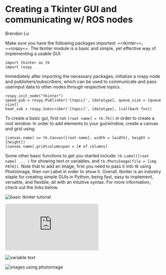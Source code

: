 # Creating a Tkinter GUI and communicating w/ ROS nodes

Brendon Lu

Make sure you have the following packages imported: ==tkinter==, ==rospy==. The tkinter module is a basic and simple, yet effective way of implementing a usable GUI.

```
import tkinter as tk
import rospy
```

Immediately after importing the necessary packages, initialize a rospy node and publishers/subscribers, which can be used to communicate and pass userinput data to other nodes through respective topics. 

```
rospy.init_node("tkinter")
speed_pub = rospy.Publisher('[topic]', [datatype], queue_size = [queue size])
heat_sub = rospy.Subscriber('[topic]', [datatype], [callback fxn])
```

To create a basic gui, first run ```[root name] = tk.Tk()``` in order to create a root window. In order to add elements to your gui/window, create a canvas and grid using 

```
[canvas name] == tk.Canvas([root name], width = [width], height = [height])
[canvas name].grid(columnspan = [# of columns]
```

Some other basic functions to get you started include: ```tk.Label([root name] ... )``` for showing text or variables, and ```tk.PhotoImage(file = [img PATH])```. Note that to add an image, first you need to pass it into tk using PhotoImage, then run Label in order to show it. Overall, tkinter is an industry staple for creating simple GUIs in Python, being fast, easy to implement, versatile, and flexible, all with an intuitive syntax. For more information, check out the links below.

![basic tkinter tutorial](https://www.youtube.com/watch?v=itRLRfuL_PQ)

![documentation](https://docs.python.org/3/library/tk.html)

![variable text](https://stackoverflow.com/questions/2603169/update-tkinter-label-from-variable)

![images using photoimage](https://www.pythontutorial.net/tkinter/tkinter-photoimage/)
